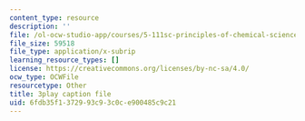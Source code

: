 ```yaml
---
content_type: resource
description: ''
file: /ol-ocw-studio-app/courses/5-111sc-principles-of-chemical-science-fall-2014/6fdb35f1372993c93c0ce900485c9c21_f6Z99Gu6XEE.srt
file_size: 59518
file_type: application/x-subrip
learning_resource_types: []
license: https://creativecommons.org/licenses/by-nc-sa/4.0/
ocw_type: OCWFile
resourcetype: Other
title: 3play caption file
uid: 6fdb35f1-3729-93c9-3c0c-e900485c9c21
---
```

